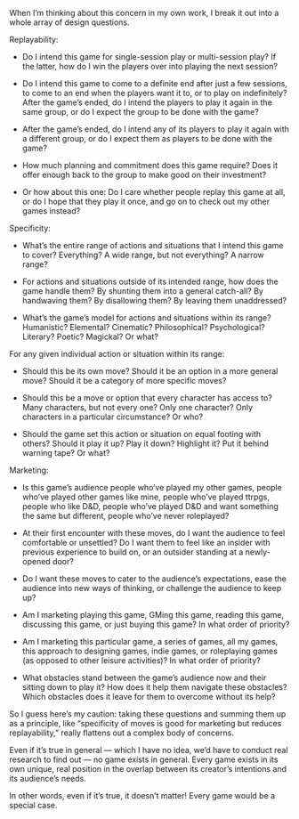 When I’m thinking about this concern in my own work, I break it out into a whole array of design questions.

Replayability:

- Do I intend this game for single-session play or multi-session play? If the latter, how do I win the players over into playing the next session?

- Do I intend this game to come to a definite end after just a few sessions, to come to an end when the players want it to, or to play on indefinitely? After the game’s ended, do I intend the players to play it again in the same group, or do I expect the group to be done with the game?

- After the game’s ended, do I intend any of its players to play it again with a different group, or do I expect them as players to be done with the game?

- How much planning and commitment does this game require? Does it offer enough back to the group to make good on their investment?

- Or how about this one: Do I care whether people replay this game at all, or do I hope that they play it once, and go on to check out my other games instead?

Specificity:

- What’s the entire range of actions and situations that I intend this game to cover? Everything? A wide range, but not everything? A narrow range?

- For actions and situations outside of its intended range, how does the game handle them? By shunting them into a general catch-all? By handwaving them? By disallowing them? By leaving them unaddressed?

- What’s the game’s model for actions and situations within its range? Humanistic? Elemental? Cinematic? Philosophical? Psychological? Literary? Poetic? Magickal? Or what?

For any given individual action or situation within its range:

- Should this be its own move? Should it be an option in a more general move? Should it be a category of more specific moves?

- Should this be a move or option that every character has access to? Many characters, but not every one? Only one character? Only characters in a particular circumstance? Or who?

- Should the game set this action or situation on equal footing with others? Should it play it up? Play it down? Highlight it? Put it behind warning tape? Or what?

Marketing:

- Is this game’s audience people who’ve played my other games, people who’ve played other games like mine, people who’ve played ttrpgs, people who like D&D, people who’ve played D&D and want something the same but different, people who’ve never roleplayed?

- At their first encounter with these moves, do I want the audience to feel comfortable or unsettled? Do I want them to feel like an insider with previous experience to build on, or an outsider standing at a newly-opened door?

- Do I want these moves to cater to the audience’s expectations, ease the audience into new ways of thinking, or challenge the audience to keep up?

- Am I marketing playing this game, GMing this game, reading this game, discussing this game, or just buying this game? In what order of priority?

- Am I marketing this particular game, a series of games, all my games, this approach to designing games, indie games, or roleplaying games (as opposed to other leisure activities)? In what order of priority?

- What obstacles stand between the game’s audience now and their sitting down to play it? How does it help them navigate these obstacles? Which obstacles does it leave for them to overcome without its help?

So I guess here’s my caution: taking these questions and summing them up as a principle, like “specificity of moves is good for marketing but reduces replayability,” really flattens out a complex body of concerns.

Even if it’s true in general — which I have no idea, we’d have to conduct real research to find out — no game exists in general. Every game exists in its own unique, real position in the overlap between its creator’s intentions and its audience’s needs.

In other words, even if it’s true, it doesn’t matter! Every game would be a special case.
